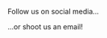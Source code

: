 <!-- Template: Contact -->
<!-- Link: /en/kontakt/ -->
<!-- Page name: Kontakt -->
<!-- Section title: Stay in contact! -->
<!-- Left Aligned Text: -->

Follow us on social media...

<!-- Right Aligned Text: -->

...or shoot us an email!
